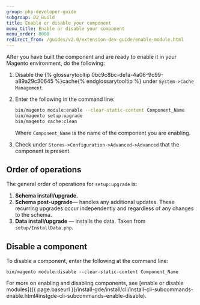 ```yaml
---
group: php-developer-guide
subgroup: 03_Build
title: Enable or disable your component
menu_title: Enable or disable your component
menu_order: 8000
redirect_from: /guides/v2.0/extension-dev-guide/enable-module.html
---
```


After you have built the component and are ready to enable it in your Magento environment, do the following:

1. Disable the {% glossarytooltip 0bc9c8bc-de1a-4a06-9c99-a89a29c30645 %}cache{% endglossarytooltip %} under `System->Cache Management`.
1. Enter the following in the command line:

   ``` bash
   bin/magento module:enable --clear-static-content Component_Name
   bin/magento setup:upgrade
   bin/magento cache:clean
   ```

   Where `Component_Name` is the name of the component you are enabling.

1. Check under `Stores->Configuration->Advanced->Advanced` that the component is present.

## Order of operations

The general order of operations for `setup:upgrade` is:

1.  **Schema install/upgrade.**
2.  **Schema post-upgrade**— handles any additional updates. These recurring upgrades occur independently and regardless of any changes to the schema.
3.  **Data install/upgrade** — installs the data. Taken from `setup/InstallData.php`.

## Disable a component

To disable a component, enter the following at the command line:

    bin/magento module:disable --clear-static-content Component_Name


For more on enabling and disabling components, see [enable or disable modules]({{ page.baseurl }}/install-gde/install/cli/install-cli-subcommands-enable.html#instgde-cli-subcommands-enable-disable).
